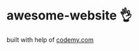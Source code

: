 # awesome-website :ok_hand:                                                                                                                                                                                                                                       
built with help of <a href="http://johnelder.com/">codemy.com</a>
